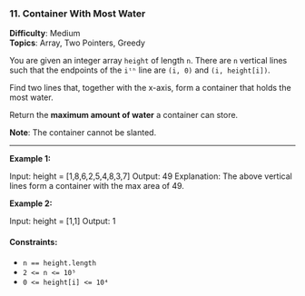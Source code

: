 ### 11. Container With Most Water

**Difficulty**: Medium  
**Topics**: Array, Two Pointers, Greedy

You are given an integer array `height` of length `n`. There are `n` vertical lines such that the endpoints of the `iᵗʰ` line are `(i, 0)` and `(i, height[i])`.

Find two lines that, together with the x-axis, form a container that holds the most water.

Return the **maximum amount of water** a container can store.

**Note**: The container cannot be slanted.

---

**Example 1:**

Input: height = [1,8,6,2,5,4,8,3,7]
Output: 49
Explanation: The above vertical lines form a container with the max area of 49.


**Example 2:**

Input: height = [1,1]
Output: 1

#### Constraints:

- `n == height.length`
- `2 <= n <= 10⁵`
- `0 <= height[i] <= 10⁴`
